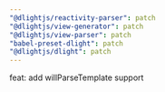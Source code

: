 ```yaml
---
"@dlightjs/reactivity-parser": patch
"@dlightjs/view-generator": patch
"@dlightjs/view-parser": patch
"babel-preset-dlight": patch
"@dlightjs/dlight": patch
---
```


feat: add willParseTemplate support
